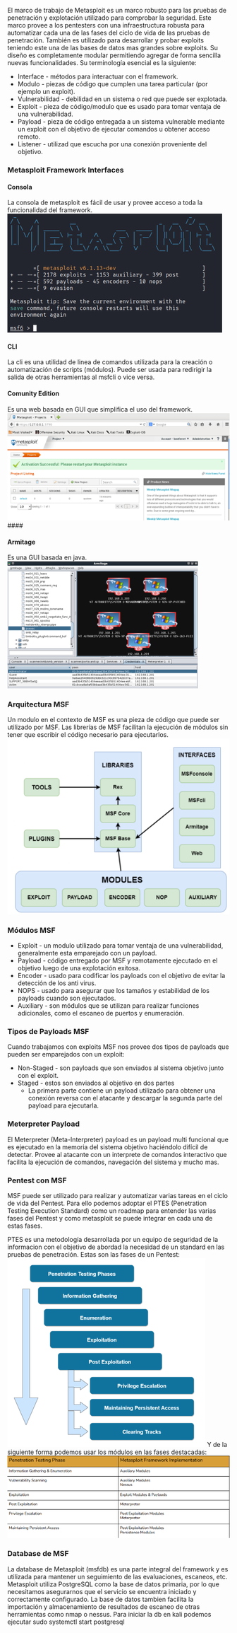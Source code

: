 El marco de trabajo de Metasploit es un marco robusto para las pruebas de penetración y explotación utilizado para comprobar la seguridad. Este marco provee a los pentesters con una infraestructura robusta para automatizar cada una de las fases del ciclo de vida de las pruebas de penetración.
También es utilizado para desarrollar y probar exploits teniendo este una de las bases de datos mas grandes sobre exploits.
Su diseño es completamente modular permitiendo agregar de forma sencilla nuevas funcionalidades.
Su terminología esencial es la siguiente:
- Interface - métodos para interactuar con el framework.
- Modulo - piezas de código que cumplen una tarea particular (por ejemplo un exploit).
- Vulnerabilidad - debilidad en un sistema o red que puede ser explotada.
- Exploit - pieza de código/modulo que es usado para tomar ventaja de una vulnerabilidad.
- Payload - pieza de código entregada a un sistema vulnerable mediante un exploit con el objetivo de ejecutar comandos u obtener acceso remoto.
- Listener - utilizad que escucha por una conexión proveniente del objetivo.

### Metasploit Framework Interfaces
#### Consola 
La consola de metasploit es fácil de usar y provee acceso a toda la funcionalidad del framework.
![](../../../Images/Pasted%20image%2020231204111931.png)
#### CLI
La cli es una utilidad de linea de comandos utilizada para la creación o automatización de scripts (módulos).
Puede ser usada para redirigir la salida de otras herramientas al msfcli o vice versa.
#### Comunity Edition
Es una web basada en GUI que simplifica el uso del framework.
![](../../../Images/Pasted%20image%2020231204112151.png)#### 
#### Armitage
Es una GUI basada en java.
![](../../../Images/Pasted%20image%2020231204112232.png)

### Arquitectura MSF
Un modulo en el contexto de MSF es una pieza de código que puede ser utilizado por MSF.
Las librerías de MSF facilitan la ejecución de módulos sin tener que escribir el código necesario para ejecutarlos.
![](../../../Images/Pasted%20image%2020231204112440.png)

### Módulos MSF
- Exploit - un modulo utilizado para tomar ventaja de una vulnerabilidad, generalmente esta emparejado con un payload.
- Payload - código entregado por MSF y remotamente ejecutado en el objetivo luego de una explotación exitosa.
- Encoder - usado para codificar los payloads con el objetivo de evitar la detección de los anti virus.
- NOPS - usado para asegurar que los tamaños y estabilidad de los payloads cuando son ejecutados.
- Auxiliary - son módulos que se utilizan para realizar funciones adicionales, como el escaneo de puertos y enumeración.

### Tipos de Payloads MSF
Cuando trabajamos con exploits MSF nos provee dos tipos de payloads que pueden ser emparejados con un exploit:
- Non-Staged - son payloads que son enviados al sistema objetivo junto con el exploit.
- Staged - estos son enviados al objetivo en dos partes
	- La primera parte contiene un payload utilizado para obtener una conexión reversa con el atacante y descargar la segunda parte del payload para ejecutarla.

### Meterpreter Payload
El Meterpreter (Meta-Interpreter) payload es un payload multi funcional que es ejecutado en la memoria del sistema objetivo haciéndolo difícil de detectar.
Provee al atacante con un interprete de comandos interactivo que facilita la ejecución de comandos, navegación del sistema y mucho mas.

### Pentest con MSF
MSF puede ser utilizado para realizar y automatizar varias tareas en el ciclo de vida del Pentest.
Para ello podemos adoptar el PTES (Penetration Testing Execution Standard) como un roadmap para entender las varias fases del Pentest y como metasploit se puede integrar en cada una de estas fases.

PTES es una metodología desarrollada por un equipo de seguridad de la informacion con el objetivo de abordad la necesidad de un standard en las pruebas de penetración.
Estas son las fases de un Pentest:
![](../../../Images/Pasted%20image%2020231205110507.png)
Y de la siguiente forma podemos usar los módulos en las fases destacadas:
![](../../../Images/Pasted%20image%2020231205110536.png)

### Database de MSF
La database de Metasploit (msfdb) es una parte integral del framework y es utilizada para mantener un seguimiento de las evaluaciones, escaneos, etc.
Metasploit utiliza PostgreSQL como la base de datos primaria, por lo que necesitamos asegurarnos que el servicio se encuentra iniciado y correctamente configurado.
La base de datos tambien facilita la importación y almacenamiento de resultados de escaneo de otras herramientas como nmap o nessus.
Para iniciar la db en kali podemos ejecutar
	sudo systemctl start postgresql
